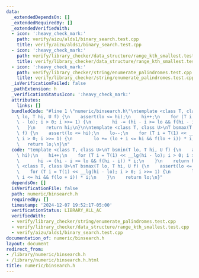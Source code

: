 ```yaml
---
data:
  _extendedDependsOn: []
  _extendedRequiredBy: []
  _extendedVerifiedWith:
  - icon: ':heavy_check_mark:'
    path: verify/aizu/alds1/binary_search.test.cpp
    title: verify/aizu/alds1/binary_search.test.cpp
  - icon: ':heavy_check_mark:'
    path: verify/library_checker/data_structure/range_kth_smallest.test.cpp
    title: verify/library_checker/data_structure/range_kth_smallest.test.cpp
  - icon: ':heavy_check_mark:'
    path: verify/library_checker/string/enumerate_palindromes.test.cpp
    title: verify/library_checker/string/enumerate_palindromes.test.cpp
  _isVerificationFailed: false
  _pathExtension: h
  _verificationStatusIcon: ':heavy_check_mark:'
  attributes:
    links: []
  bundledCode: "#line 1 \"numeric/binsearch.h\"\ntemplate <class T, class U>\nT bsmin(T\
    \ lo, T hi, U f) {\n    assert(lo <= hi);\n    hi++;\n    for (T i = T(1) << __lg(hi\
    \ - lo); i > 0; i >>= 1) {\n        hi -= (hi - i >= lo && f(hi - i)) * i;\n \
    \   }\n    return hi;\n}\n\ntemplate <class T, class U>\nT bsmax(T lo, T hi, U\
    \ f) {\n    assert(lo <= hi);\n    lo--;\n    for (T i = T(1) << __lg(hi - lo);\
    \ i > 0; i >>= 1) {\n        lo += (lo + i <= hi && f(lo + i)) * i;\n    }\n \
    \   return lo;\n}\n"
  code: "template <class T, class U>\nT bsmin(T lo, T hi, U f) {\n    assert(lo <=\
    \ hi);\n    hi++;\n    for (T i = T(1) << __lg(hi - lo); i > 0; i >>= 1) {\n \
    \       hi -= (hi - i >= lo && f(hi - i)) * i;\n    }\n    return hi;\n}\n\ntemplate\
    \ <class T, class U>\nT bsmax(T lo, T hi, U f) {\n    assert(lo <= hi);\n    lo--;\n\
    \    for (T i = T(1) << __lg(hi - lo); i > 0; i >>= 1) {\n        lo += (lo +\
    \ i <= hi && f(lo + i)) * i;\n    }\n    return lo;\n}"
  dependsOn: []
  isVerificationFile: false
  path: numeric/binsearch.h
  requiredBy: []
  timestamp: '2024-12-07 19:52:17-05:00'
  verificationStatus: LIBRARY_ALL_AC
  verifiedWith:
  - verify/library_checker/string/enumerate_palindromes.test.cpp
  - verify/library_checker/data_structure/range_kth_smallest.test.cpp
  - verify/aizu/alds1/binary_search.test.cpp
documentation_of: numeric/binsearch.h
layout: document
redirect_from:
- /library/numeric/binsearch.h
- /library/numeric/binsearch.h.html
title: numeric/binsearch.h
---
```


